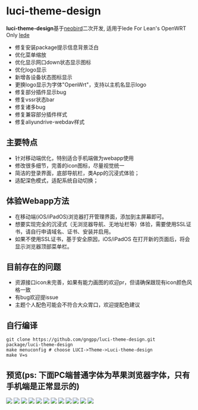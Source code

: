 # luci-theme-design

**luci-theme-design**基于[neobird](https://github.com/thinktip/luci-theme-neobird)二次开发, 适用于lede For Lean's OpenWRT Only [lede](https://github.com/coolsnowwolf/lede)

- 修复安装package提示信息背景泛白
- 优化菜单缩放
- 优化显示网口down状态显示图标
- 优化logo显示
- 新增各设备状态图标显示
- 更换logo显示为字体"OpenWrt"，支持以主机名显示logo
- 修复部分插件显示bug
- 修复vssr状态bar
- 修复诸多bug
- 修复兼容部分插件样式
- 修复aliyundrive-webdav样式

## 主要特点

- 针对移动端优化，特别适合手机端做为webapp使用
- 修改很多细节，完善的icon图标，尽量视觉统一
- 简洁的登录界面，底部导航栏，类App的沉浸式体验；
- 适配深色模式，适配系统自动切换；

## 体验Webapp方法

- 在移动端(iOS/iPadOS)浏览器打开管理界面，添加到主屏幕即可。
- 想要实现完全的沉浸式（无浏览器导航、无地址栏等）体验，需要使用SSL证书，请自行申请域名、证书、安装并启用。
- 如果不使用SSL证书，基于安全原因，iOS/iPadOS 在打开新的页面后，将会显示浏览器顶部菜单栏。

## 目前存在的问题

- 资源接口icon未完善，如果有能力画图的欢迎pr，但请确保跟现有icon颜色风格一致
- 有bug欢迎提issue
- 主题个人配色可能会不符合大众胃口，欢迎提配色建议

## 自行编译

```
git clone https://github.com/gngpp/luci-theme-design.git  package/luci-theme-design
make menuconfig # choose LUCI->Theme->Luci-theme-design  
make V=s
```

## 预览(ps: 下面PC端普通字体为苹果浏览器字体，只有手机端是正常显示的)

<img src="./preview/login.png"/>
<img src="./preview/light.png"/> 
<img src="./preview/home.png"/>
<img src="./preview/home1.png"/>
<img src="./preview/wifi.png"/>
<img src="./preview/mini.png"/>
<img src="./preview/sidebar.png"/>
<img src="./preview/vssr.png"/>
<img src="./preview/iface.png"/>
<img src="./preview/iface1.png"/>
<img src="./preview/IMG_8790.PNG"/>
<img src="./preview/IMG_8791.PNG"/>
